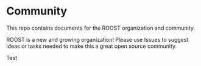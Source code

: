 # Community
This repo contains documents for the ROOST organization and community. 

ROOST is a new and growing organization! Please use Issues to suggest ideas or tasks needed to make this a great open source community. 


Test